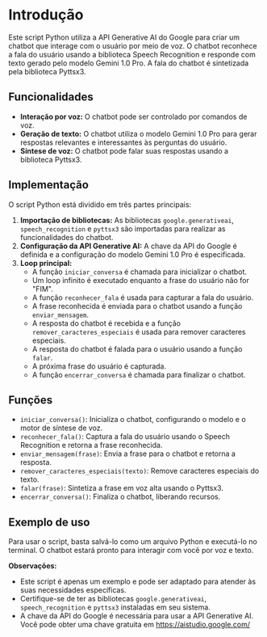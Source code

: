 # Introdução

Este script Python utiliza a API Generative AI do Google para criar um chatbot que interage com o usuário por meio de voz. O chatbot reconhece a fala do usuário usando a biblioteca Speech Recognition e responde com texto gerado pelo modelo Gemini 1.0 Pro. A fala do chatbot é sintetizada pela biblioteca Pyttsx3.

## Funcionalidades

- **Interação por voz:** O chatbot pode ser controlado por comandos de voz.
- **Geração de texto:** O chatbot utiliza o modelo Gemini 1.0 Pro para gerar respostas relevantes e interessantes às perguntas do usuário.
- **Síntese de voz:** O chatbot pode falar suas respostas usando a biblioteca Pyttsx3.

## Implementação

O script Python está dividido em três partes principais:

1. **Importação de bibliotecas:** As bibliotecas `google.generativeai`, `speech_recognition` e `pyttsx3` são importadas para realizar as funcionalidades do chatbot.
2. **Configuração da API Generative AI:** A chave da API do Google é definida e a configuração do modelo Gemini 1.0 Pro é especificada.
3. **Loop principal:**
   - A função `iniciar_conversa` é chamada para inicializar o chatbot.
   - Um loop infinito é executado enquanto a frase do usuário não for "FIM".
   - A função `reconhecer_fala` é usada para capturar a fala do usuário.
   - A frase reconhecida é enviada para o chatbot usando a função `enviar_mensagem`.
   - A resposta do chatbot é recebida e a função `remover_caracteres_especiais` é usada para remover caracteres especiais.
   - A resposta do chatbot é falada para o usuário usando a função `falar`.
   - A próxima frase do usuário é capturada.
   - A função `encerrar_conversa` é chamada para finalizar o chatbot.

## Funções

- `iniciar_conversa()`: Inicializa o chatbot, configurando o modelo e o motor de síntese de voz.
- `reconhecer_fala()`: Captura a fala do usuário usando o Speech Recognition e retorna a frase reconhecida.
- `enviar_mensagem(frase)`: Envia a frase para o chatbot e retorna a resposta.
- `remover_caracteres_especiais(texto)`: Remove caracteres especiais do texto.
- `falar(frase)`: Sintetiza a frase em voz alta usando o Pyttsx3.
- `encerrar_conversa()`: Finaliza o chatbot, liberando recursos.

## Exemplo de uso

Para usar o script, basta salvá-lo como um arquivo Python e executá-lo no terminal. O chatbot estará pronto para interagir com você por voz e texto.

**Observações:**

- Este script é apenas um exemplo e pode ser adaptado para atender às suas necessidades específicas.
- Certifique-se de ter as bibliotecas `google.generativeai`, `speech_recognition` e `pyttsx3` instaladas em seu sistema.
- A chave da API do Google é necessária para usar a API Generative AI. Você pode obter uma chave gratuita em https://aistudio.google.com/
